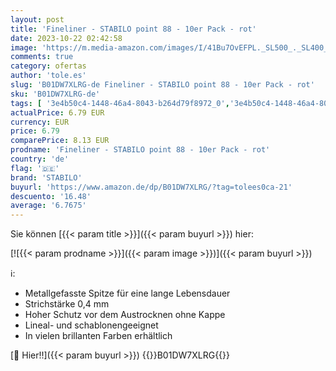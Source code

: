 ```yaml
---
layout: post
title: 'Fineliner - STABILO point 88 - 10er Pack - rot'
date: 2023-10-22 02:42:58
image: 'https://m.media-amazon.com/images/I/41Bu7OvEFPL._SL500_._SL400_.jpg'
comments: true
category: ofertas
author: 'tole.es'
slug: 'B01DW7XLRG-de Fineliner - STABILO point 88 - 10er Pack - rot'
sku: 'B01DW7XLRG-de'
tags: [ '3e4b50c4-1448-46a4-8043-b264d79f8972_0','3e4b50c4-1448-46a4-8043-b264d79f8972_6301','Arborist Merchandising Root','Bürobedarf & Schreibwaren','Fineliner','Füllfederhalter & Kugelschreiber','Produkte des täglichen Bedarfs: Bürobedarf','Schreibwaren','Self Service','Special Features Stores','stabilo','🇩🇪', ]
actualPrice: 6.79 EUR
currency: EUR
price: 6.79
comparePrice: 8.13 EUR
prodname: 'Fineliner - STABILO point 88 - 10er Pack - rot'
country: 'de'
flag: '🇩🇪'
brand: 'STABILO'
buyurl: 'https://www.amazon.de/dp/B01DW7XLRG/?tag=tolees0ca-21'
descuento: '16.48'
average: '6.7675'
---
```


Sie können [{{< param title >}}]({{< param buyurl >}}) hier:

[![{{< param prodname >}}]({{< param image >}})]({{< param buyurl >}})

ℹ️:

- Metallgefasste Spitze für eine lange Lebensdauer
- Strichstärke 0,4 mm
- Hoher Schutz vor dem Austrocknen ohne Kappe
- Lineal- und schablonengeeignet
- In vielen brillanten Farben erhältlich

[🛒 Hier!!]({{< param buyurl >}})
{{<world>}}B01DW7XLRG{{</world>}}
